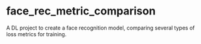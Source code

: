 # face_rec_metric_comparison
A DL project to create a face recognition model, comparing several types of loss metrics for training.
